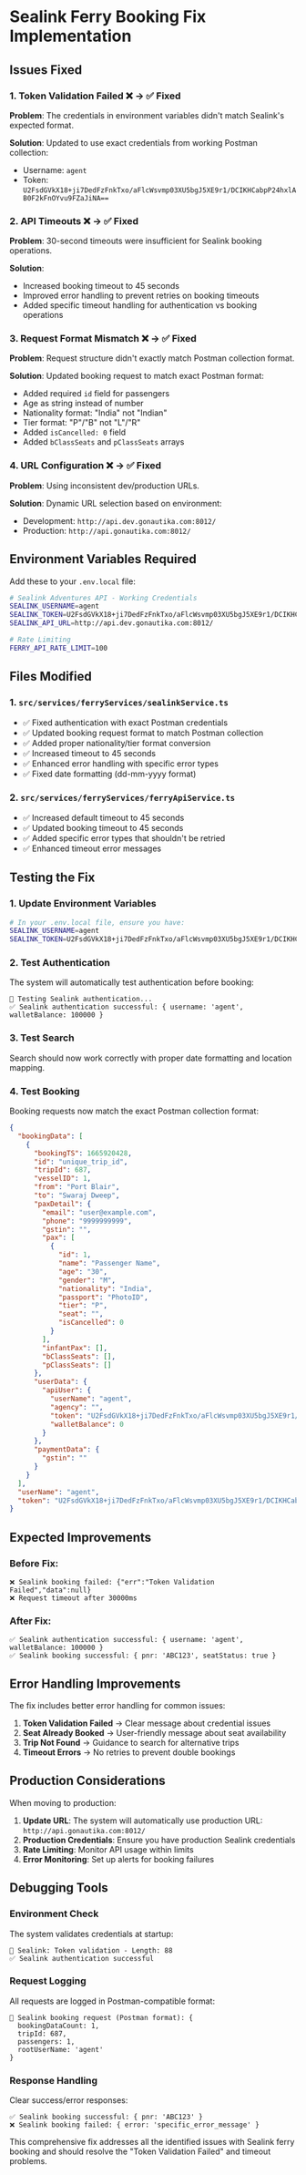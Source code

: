 # Sealink Ferry Booking Fix Implementation

## Issues Fixed

### 1. **Token Validation Failed** ❌ → ✅ Fixed

**Problem**: The credentials in environment variables didn't match Sealink's expected format.

**Solution**: Updated to use exact credentials from working Postman collection:

- Username: `agent`
- Token: `U2FsdGVkX18+ji7DedFzFnkTxo/aFlcWsvmp03XU5bgJ5XE9r1/DCIKHCabpP24hxlAB0F2kFnOYvu9FZaJiNA==`

### 2. **API Timeouts** ❌ → ✅ Fixed

**Problem**: 30-second timeouts were insufficient for Sealink booking operations.

**Solution**:

- Increased booking timeout to 45 seconds
- Improved error handling to prevent retries on booking timeouts
- Added specific timeout handling for authentication vs booking operations

### 3. **Request Format Mismatch** ❌ → ✅ Fixed

**Problem**: Request structure didn't exactly match Postman collection format.

**Solution**: Updated booking request to match exact Postman format:

- Added required `id` field for passengers
- Age as string instead of number
- Nationality format: "India" not "Indian"
- Tier format: "P"/"B" not "L"/"R"
- Added `isCancelled: 0` field
- Added `bClassSeats` and `pClassSeats` arrays

### 4. **URL Configuration** ❌ → ✅ Fixed

**Problem**: Using inconsistent dev/production URLs.

**Solution**: Dynamic URL selection based on environment:

- Development: `http://api.dev.gonautika.com:8012/`
- Production: `http://api.gonautika.com:8012/`

## Environment Variables Required

Add these to your `.env.local` file:

```bash
# Sealink Adventures API - Working Credentials
SEALINK_USERNAME=agent
SEALINK_TOKEN=U2FsdGVkX18+ji7DedFzFnkTxo/aFlcWsvmp03XU5bgJ5XE9r1/DCIKHCabpP24hxlAB0F2kFnOYvu9FZaJiNA==
SEALINK_API_URL=http://api.dev.gonautika.com:8012/

# Rate Limiting
FERRY_API_RATE_LIMIT=100
```

## Files Modified

### 1. `src/services/ferryServices/sealinkService.ts`

- ✅ Fixed authentication with exact Postman credentials
- ✅ Updated booking request format to match Postman collection
- ✅ Added proper nationality/tier format conversion
- ✅ Increased timeout to 45 seconds
- ✅ Enhanced error handling with specific error types
- ✅ Fixed date formatting (dd-mm-yyyy format)

### 2. `src/services/ferryServices/ferryApiService.ts`

- ✅ Increased default timeout to 45 seconds
- ✅ Updated booking timeout to 45 seconds
- ✅ Added specific error types that shouldn't be retried
- ✅ Enhanced timeout error messages

## Testing the Fix

### 1. Update Environment Variables

```bash
# In your .env.local file, ensure you have:
SEALINK_USERNAME=agent
SEALINK_TOKEN=U2FsdGVkX18+ji7DedFzFnkTxo/aFlcWsvmp03XU5bgJ5XE9r1/DCIKHCabpP24hxlAB0F2kFnOYvu9FZaJiNA==
```

### 2. Test Authentication

The system will automatically test authentication before booking:

```
🔐 Testing Sealink authentication...
✅ Sealink authentication successful: { username: 'agent', walletBalance: 100000 }
```

### 3. Test Search

Search should now work correctly with proper date formatting and location mapping.

### 4. Test Booking

Booking requests now match the exact Postman collection format:

```json
{
  "bookingData": [
    {
      "bookingTS": 1665920428,
      "id": "unique_trip_id",
      "tripId": 687,
      "vesselID": 1,
      "from": "Port Blair",
      "to": "Swaraj Dweep",
      "paxDetail": {
        "email": "user@example.com",
        "phone": "9999999999",
        "gstin": "",
        "pax": [
          {
            "id": 1,
            "name": "Passenger Name",
            "age": "30",
            "gender": "M",
            "nationality": "India",
            "passport": "PhotoID",
            "tier": "P",
            "seat": "",
            "isCancelled": 0
          }
        ],
        "infantPax": [],
        "bClassSeats": [],
        "pClassSeats": []
      },
      "userData": {
        "apiUser": {
          "userName": "agent",
          "agency": "",
          "token": "U2FsdGVkX18+ji7DedFzFnkTxo/aFlcWsvmp03XU5bgJ5XE9r1/DCIKHCabpP24hxlAB0F2kFnOYvu9FZaJiNA==",
          "walletBalance": 0
        }
      },
      "paymentData": {
        "gstin": ""
      }
    }
  ],
  "userName": "agent",
  "token": "U2FsdGVkX18+ji7DedFzFnkTxo/aFlcWsvmp03XU5bgJ5XE9r1/DCIKHCabpP24hxlAB0F2kFnOYvu9FZaJiNA=="
}
```

## Expected Improvements

### Before Fix:

```
❌ Sealink booking failed: {"err":"Token Validation Failed","data":null}
❌ Request timeout after 30000ms
```

### After Fix:

```
✅ Sealink authentication successful: { username: 'agent', walletBalance: 100000 }
✅ Sealink booking successful: { pnr: 'ABC123', seatStatus: true }
```

## Error Handling Improvements

The fix includes better error handling for common issues:

1. **Token Validation Failed** → Clear message about credential issues
2. **Seat Already Booked** → User-friendly message about seat availability
3. **Trip Not Found** → Guidance to search for alternative trips
4. **Timeout Errors** → No retries to prevent double bookings

## Production Considerations

When moving to production:

1. **Update URL**: The system will automatically use production URL: `http://api.gonautika.com:8012/`
2. **Production Credentials**: Ensure you have production Sealink credentials
3. **Rate Limiting**: Monitor API usage within limits
4. **Error Monitoring**: Set up alerts for booking failures

## Debugging Tools

### Environment Check

The system validates credentials at startup:

```
🔑 Sealink: Token validation - Length: 88
✅ Sealink authentication successful
```

### Request Logging

All requests are logged in Postman-compatible format:

```
📝 Sealink booking request (Postman format): {
  bookingDataCount: 1,
  tripId: 687,
  passengers: 1,
  rootUserName: 'agent'
}
```

### Response Handling

Clear success/error responses:

```
✅ Sealink booking successful: { pnr: 'ABC123' }
❌ Sealink booking failed: { error: 'specific_error_message' }
```

This comprehensive fix addresses all the identified issues with Sealink ferry booking and should resolve the "Token Validation Failed" and timeout problems.
